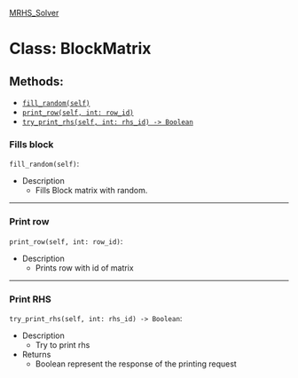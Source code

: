 [MRHS_Solver](README.md#MRHS_Solver)

# Class: **BlockMatrix**

## Methods:

- [```fill_random(self)```](#fills-block) 
- [```print_row(self, int: row_id)```](#print-row) 
- [```try_print_rhs(self, int: rhs_id) -> Boolean```](#print-rhs)


### Fills block
 ```fill_random(self)```:
- Description
  - Fills Block matrix with random.

---

### Print row
 ```print_row(self, int: row_id)```:
- Description
  - Prints row with id of matrix

---

### Print RHS
 ```try_print_rhs(self, int: rhs_id) -> Boolean```:
- Description
  - Try to print rhs
- Returns
  - Boolean represent the response of the printing request